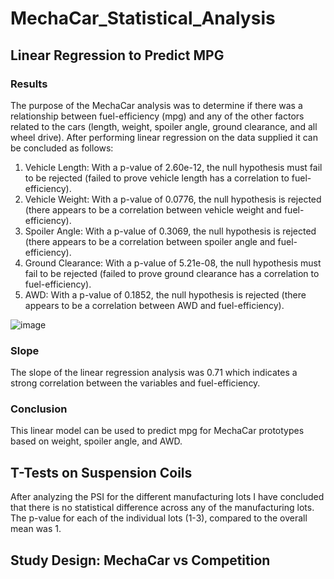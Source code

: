 # MechaCar_Statistical_Analysis
## Linear Regression to Predict MPG
### Results
The purpose of the MechaCar analysis was to determine if there was a relationship between fuel-efficiency (mpg) and any of the other factors related to the cars (length, weight, spoiler angle, ground clearance, and all wheel drive).  After performing linear regression on the data supplied it can be concluded as follows:

1) Vehicle Length: With a p-value of 2.60e-12, the null hypothesis must fail to be rejected (failed to prove vehicle length has a correlation to fuel-efficiency).
2) Vehicle Weight: With a p-value of 0.0776, the null hypothesis is rejected (there appears to be a correlation between vehicle weight and fuel-efficiency).
3) Spoiler Angle: With a p-value of 0.3069, the null hypothesis is rejected (there appears to be a correlation between spoiler angle and fuel-efficiency).
4) Ground Clearance: With a p-value of 5.21e-08, the null hypothesis must fail to be rejected (failed to prove ground clearance has a correlation to fuel-efficiency).
5) AWD: With a p-value of 0.1852, the null hypothesis is rejected (there appears to be a correlation between AWD and fuel-efficiency).


![image](https://user-images.githubusercontent.com/106352711/190519967-d92fb196-5317-49a9-a799-1fbda8ad38f9.png)
### Slope
The slope of the linear regression analysis was 0.71 which indicates a strong correlation between the variables and fuel-efficiency. 

### Conclusion
This linear model can be used to predict mpg for MechaCar prototypes based on weight, spoiler angle, and AWD.


## T-Tests on Suspension Coils
After analyzing the PSI for the different manufacturing lots I have concluded that there is no statistical difference across any of the manufacturing lots.  The p-value for each of the individual lots (1-3), compared to the overall mean was 1.  

## Study Design: MechaCar vs Competition
